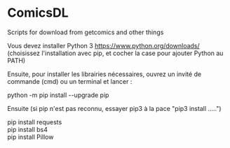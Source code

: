 # ComicsDL
Scripts for download from getcomics and other things

Vous devez installer Python 3 https://www.python.org/downloads/  
(choisissez l'installation avec pip, et cocher la case pour ajouter Python au PATH)

Ensuite, pour installer les librairies nécessaires, ouvrez un invité de commande (cmd) ou un terminal et lancer :

python -m pip install --upgrade pip

Ensuite (si pip n'est pas reconnu, essayer pip3 à la pace "pip3 install .....")

pip install requests  
pip install bs4  
pip install Pillow  
